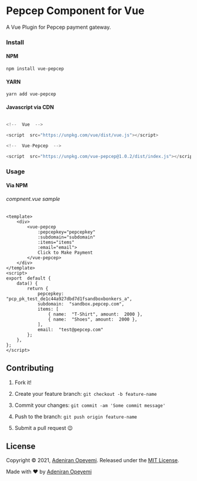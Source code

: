 # Pepcep Component for Vue

A Vue Plugin for Pepcep payment gateway.

  
  

### Install

  

#### NPM

```
npm install vue-pepcep
```
#### YARN
```
yarn add vue-pepcep
```

  

#### Javascript via CDN

```javascript 1.8

<!--  Vue  -->

<script  src="https://unpkg.com/vue/dist/vue.js"></script>

<!--  Vue-Pepcep  -->

<script  src="https://unpkg.com/vue-pepcep@1.0.2/dist/index.js"></script>

```

  

### Usage

  

#### Via NPM

  

###### compnent.vue sample

```vue
<template>
	<div>
		<vue-pepcep
			:pepcepkey="pepcepkey"
			:subdomain="subdomain"
			:items="items"
			:email="email">
			Click to Make Payment
		</vue-pepcep>
	</div>
</template>	
<script>
export  default {
	data() {
		return {
			pepcepkey:  "pcp_pk_test_de1c44a927dbd7d1fsandboxbonkers_a",
			subdomain:  "sandbox.pepcep.com",
			items: [
				{ name:  "T-Shirt", amount:  2000 },
				{ name:  "Shoes", amount:  2000 },
			],
			email:  "test@pepcep.com"
		};
	},
};
</script>
```


## Contributing

1. Fork it!

2. Create your feature branch: `git checkout -b feature-name`

3. Commit your changes: `git commit -am 'Some commit message'`

4. Push to the branch: `git push origin feature-name`

5. Submit a pull request 😉

## License
Copyright © 2021, [Adeniran Opeyemi](https://github.com/horpey). 
Released under the [MIT License](https://github.com/Horpey/vue-pepcep/blob/master/LICENSE).

Made with :heart: by [Adeniran Opeyemi](https://horpey-site.web.app)